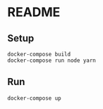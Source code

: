 # README

## Setup

```
docker-compose build
docker-compose run node yarn
```

## Run


```
docker-compose up
```

